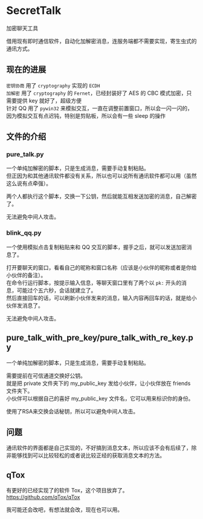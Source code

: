# SecretTalk
加密聊天工具

借用现有即时通信软件，自动化加解密消息，连服务端都不需要实现，寄生虫式的通讯方式。  


## 现在的进展  
`密钥协商` 用了 `cryptography` 实现的 `ECDH`  
`加解密` 用了 `cryptography` 的 `Fernet`，已经封装好了 AES 的 CBC 模式加密，只需要提供 key 就好了，超级方便  
针对 QQ 用了 `pywin32` 来模拟交互，一直在调整前置窗口，所以会一闪一闪的，因为模拟交互有点迟钝，特别是剪贴板，所以会有一些 sleep 的操作  


## 文件的介绍  

### pure_talk.py  
一个单纯加解密的脚本，只是生成消息，需要手动复制粘贴。  
但正因为和其他通讯软件都没有关系，所以也可以说所有通讯软件都可以用（虽然这么说有点牵强）。  

两个人都执行这个脚本，交换一下公钥，然后就能互相发送加密的消息，自己解密了。  

无法避免中间人攻击。  


### blink_qq.py  
一个使用模拟点击复制粘贴来和 QQ 交互的脚本，握手之后，就可以发送加密消息了。  

打开要聊天的窗口，看看自己的昵称和窗口名称（应该是小伙伴的昵称或者是你给小伙伴的备注）。  
在命令行运行脚本，按提示输入信息，等聊天窗口里有了两个以 `pk:` 开头的消息，可能过个五六秒，会话就建立了。  
然后直接回车的话，可以刷新小伙伴发来的消息，输入内容再回车的话，就是给小伙伴发消息了。  

无法避免中间人攻击。  


## pure_talk_with_pre_key/pure_talk_with_re_key.py
一个单纯加解密的脚本，只是生成消息，需要手动复制粘贴。  

需要提前在可信通道交换好公钥。  
就是把 private 文件夹下的 my_public_key 发给小伙伴，让小伙伴放在 friends 文件夹下。  
小伙伴可以根据自己的喜好 my_public_key 文件名，它可以用来标识你的身份。  

使用了RSA来交换会话秘钥，所以可以避免中间人攻击。  


## 问题
通讯软件的界面都是自己实现的，不好搞到消息文本，所以应该不会有后续了，除非能够找到可以比较轻松的或者说比较正经的获取消息文本的方法。  


## qTox
有更好的已经实现了的软件 Tox，这个项目放弃了。  
https://github.com/qTox/qTox  

我可能还会改吧，有想法就会改，现在也可以用。  